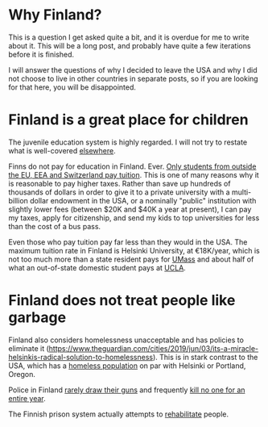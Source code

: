 # Why Finland?

This is a question I get asked quite a bit, and it is overdue for me to write about it.
This will be a long post, and probably have quite a few iterations before it is finished.

I will answer the questions of why I decided to leave the USA and why I did not choose
to live in other countries in separate posts, so if you are looking for that here,
you will be disappointed.

# Finland is a great place for children

The juvenile education system is highly regarded.
I will not try to restate what is well-covered
[elsewhere](https://www.weforum.org/agenda/2018/09/10-reasons-why-finlands-education-system-is-the-best-in-the-world).

Finns do not pay for education in Finland.  Ever.
[Only students from outside the EU, EEA and Switzerland pay tuition](https://www.study.eu/article/tuition-fees-in-finland).
This is one of many reasons why it is reasonable to pay higher taxes.
Rather than save up hundreds of thousands of dollars in order to give it to a private university
with a multi-billion dollar endowment in the USA, or a nominally "public" institution
with slightly lower fees (between $20K and $40K a year at present), I can pay my taxes,
apply for citizenship, and send my kids to top universities for less than the cost of a bus pass.

Even those who pay tuition pay far less than they would in the USA.
The maximum tuition rate in Finland is Helsinki University, at
€18K/year, which is not too much more than a state resident pays for
[UMass](https://www.massachusetts.edu/education/tuition-fees)
and about half of what an out-of-state domestic student pays at
[UCLA](https://admission.ucla.edu/tuition-aid/tuition-fees).

# Finland does not treat people like garbage

Finland also considers homelessness unacceptable and has policies to eliminate it
(https://www.theguardian.com/cities/2019/jun/03/its-a-miracle-helsinkis-radical-solution-to-homelessness).
This is in stark contrast to the USA, which has a
[homeless population](https://en.wikipedia.org/wiki/Homelessness_in_the_United_States)
on par with Helsinki or Portland, Oregon.

Police in Finland [rarely draw their guns](https://yle.fi/uutiset/osasto/news/police_in_finland_shoot_their_firearms_in_the_line_of_duty_about_ten_times_each_year/10183865)
and frequently [kill no one for an entire year](https://en.wikipedia.org/wiki/List_of_killings_by_law_enforcement_officers_by_country#2010s).

The Finnish prison system actually attempts to [rehabilitate](https://yle.fi/uutiset/osasto/news/open_prisons_in_finland_are_like_a_holiday_camp__but_they_seem_to_work/11214953) people.



